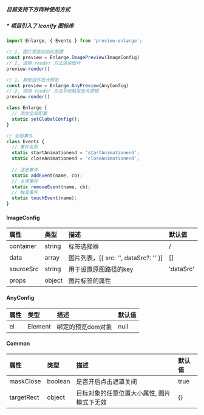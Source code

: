 ##### 目前支持下方两种使用方式

##### * 项目引入了 Iconify 图标库


```javascript
import Enlarge, { Events } from 'preview-enlarge';

```


```javascript
// 1. 图片预览初始化配置
const preview = Enlarge.ImagePreview(ImageConfig)
// 2. 调用 render 方法渲染图片
preview.render()
```

```javascript
// 1. 其他组件放大预览
const preview = Enlarge.AnyPreview(AnyConfig)
// 2. 调用 render 方法手动触发放大逻辑
preview.render()
```

```javascript
class Enlarge {
  // 添加全局配置
  static setGlobalConfig();
}
```
```javascript
// 全局事件
class Events {
  // 事件名称
  static startAnimationend = 'startAnimationend';
  static closeAnimationend = 'closeAnimationend';
  
  // 注册事件
  static addEvent(name, cb);
  // 关闭事件
  static removeEvent(name, cb);
  // 触发事件
  static touchEvent(name);
}
```


#### ImageConfig
| 属性        | 类型     | 描述                               | 默认值 |
|:----------|:-------|:---------------------------------|:----------|
| container | string | 标签选择器                            | /         |
| data      | array  | 图片列表，[{ src: '', dataSrc?: '' }] | []  |
| sourceSrc | string | 用于设置原图路径的key                     | 'dataSrc' |
| props     | object | 图片标签的属性                          |           |


#### AnyConfig
| 属性  | 类型      | 描述         | 默认值  |
|:----|:--------|:-----------|:-----|
| el  | Element | 绑定的预览dom对象 | null |



#### Common
| 属性        | 类型      | 描述                     | 默认值  |
|:--------|:--------|:-----------------------|:-----|
| maskClose | boolean | 是否开启点击遮罩关闭             | true |
| targetRect | object  | 目标对象的任意位置大小属性, 图片模式下无效 | {}   |
